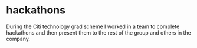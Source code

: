 # hackathons
During the Citi technology grad scheme I worked in a team to complete hackathons and then present them to the rest of the group and others in the company.
